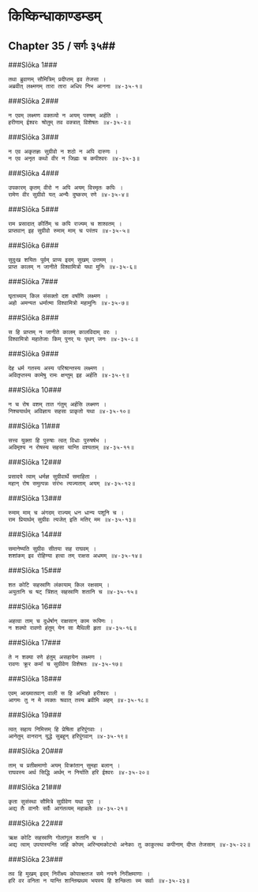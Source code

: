 किष्किन्धाकाण्डम्डम्
===============================


## Chapter 35  / सर्गः ३५##


###Slōka 1###


    तथा ब्रुवाणम् सौमित्रिम् प्रदीप्तम् इव तेजसा ।
    अब्रवीत् लक्ष्मणम् तारा तारा अधिप निभ आनना ॥४-३५-१॥


###Slōka 2###


    न एवम् लक्ष्मण वक्तव्यो न अयम् परुषम् अर्हति ।
    हरीणाम् ईश्वरः श्रोतुम् तव वक्त्रात् विशेषतः ॥४-३५-२॥


###Slōka 3###


    न एव अकृतज्ञः सुग्रीवो न शठो न अपि दारुणः ।
    न एव अनृत कथो वीर न जिह्मः च कपीश्वरः ॥४-३५-३॥


###Slōka 4###


    उपकारम् कृतम् वीरो न अपि अयम् विस्मृतः कपिः ।
    रामेण वीर सुग्रीवो यत् अन्यैः दुष्करम् रणे ॥४-३५-४॥


###Slōka 5###


    राम प्रसादात् कीर्तिम् च कपि राज्यम् च शाश्वतम् ।
    प्राप्तवान् इह सुग्रीवो रुमाम् माम् च परंतप ॥४-३५-५॥


###Slōka 6###


    सुदुःख शयितः पूर्वम् प्राप्य इदम् सुखम् उत्तमम् ।
    प्राप्त कालम् न जानीते विश्वामित्रो यथा मुनिः ॥४-३५-६॥


###Slōka 7###


    घृताच्याम् किल संसक्तो दश वर्षाणि लक्ष्मण ।
    अहो अमन्यत धर्मात्मा विश्वामित्रो महामुनिः ॥४-३५-७॥


###Slōka 8###


    स हि प्राप्तम् न जानीते कालम् कालविदाम् वरः ।
    विश्वामित्रो महातेजाः किम् पुनर् यः पृथग् जनः ॥४-३५-८॥


###Slōka 9###


    देह धर्म गतस्य अस्य परिश्रान्तस्य लक्ष्मण ।
    अवितृप्तस्य कामेषु रामः क्षन्तुम् इह अर्हति ॥४-३५-९॥


###Slōka 10###


    न च रोष वशम् तात गंतुम् अर्हसि लक्ष्मण ।
    निश्चयार्थम् अविज्ञाय सहसा प्राकृतो यथा ॥४-३५-१०॥


###Slōka 11###


    सत्त्व युक्ता हि पुरुषाः त्वत् विधाः पुरुषर्षभ ।
    अविमृश्य न रोषस्य सहसा यान्ति वश्यताम् ॥४-३५-११॥


###Slōka 12###


    प्रसादये त्वाम् धर्मज्ञ सुग्रीवार्थे समाहिता ।
    महान् रोष समुत्पन्नः संरंभः त्यज्यताम् अयम् ॥४-३५-१२॥


###Slōka 13###


    रुमाम् माम् च अंगदम् राज्यम् धन धान्य पशूनि च ।
    राम प्रियार्थम् सुग्रीवः त्यजेत् इति मतिर् मम ॥४-३५-१३॥


###Slōka 14###


    समानेष्यति सुग्रीवः सीतया सह राघवम् ।
    शशांकम् इव रोहिण्या हत्वा तम् राक्षस अधमम् ॥४-३५-१४॥


###Slōka 15###


    शत कोटि सहस्राणि लंकायाम् किल रक्षसाम् ।
    अयुतानि च षट् त्रिंशत् सहस्राणि शतानि च ॥४-३५-१५॥


###Slōka 16###


    अहत्वा ताम् च दुर्धर्षान् राक्षसान् काम रूपिणः ।
    न शक्यो रावणो हंतुम् येन सा मैथिली हृता ॥४-३५-१६॥


###Slōka 17###


    ते न शक्या रणे हंतुम् असहायेन लक्ष्मण ।
    रावणः क्रूर कर्मा च सुग्रीवेण विशेषतः ॥४-३५-१७॥


###Slōka 18###


    एवम् आख्यातवान् वाली स हि अभिज्ञो हरीश्वरः ।
    आगमः तु न मे व्यक्तः श्रवात् तस्य ब्रवीमि अहम् ॥४-३५-१८॥


###Slōka 19###


    त्वत् सहाय निमित्तम् हि प्रेषिता हरिपुंगवाः ।
    आनेतुम् वानरान् युद्धे सुबहून् हरिपुंगवान् ॥४-३५-१९॥


###Slōka 20###


    ताम् च प्रतीक्षमाणो अयम् विक्रांतान् सुमहा बलान् ।
    राघवस्य अर्थ सिद्धि अर्थम् न निर्याति हरि ईश्वरः ॥४-३५-२०॥


###Slōka 21###


    कृता सुसंस्था सौमित्रे सुग्रीवेण यथा पुरा ।
    अद्य तैः वानरैः सर्वैः आगंतव्यम् महाबलैः ॥४-३५-२१॥


###Slōka 22###


    ऋक्ष कोटि सहस्राणि गोलांगूल शतानि च ।
    अद्य त्वाम् उपयास्यन्ति जहि कोपम् अरिन्दमकोट्यो अनेकाः तु काकुत्स्थ कपीनाम् दीप्त तेजसाम् ॥४-३५-२२॥


###Slōka 23###


    तव हि मुखम् इदम् निरीक्ष्य कोपात्क्षतज समे नयने निरीक्षमाणाः ।
    हरि वर वनिता न यान्ति शान्तिम्प्रथम भयस्य हि शन्किताः स्म सर्वाः ॥४-३५-२३॥


